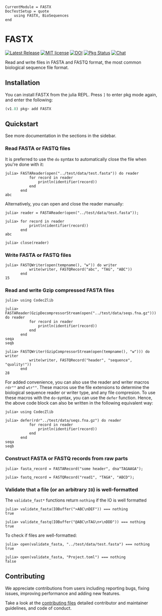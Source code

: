 ```@meta
CurrentModule = FASTX
DocTestSetup = quote
    using FASTX, BioSequences
end
```

# FASTX
[![Latest Release](https://img.shields.io/github/release/BioJulia/FASTX.jl.svg)](https://github.com/BioJulia/FASTX.jl/releases/latest)
[![MIT license](https://img.shields.io/badge/license-MIT-green.svg)](https://github.com/BioJulia/FASTX.jl/blob/master/LICENSE) 
[![DOI](https://zenodo.org/badge/DOI/10.5281/zenodo.3663087.svg)](https://doi.org/10.5281/zenodo.3663087)
[![Pkg Status](https://www.repostatus.org/badges/latest/active.svg)](https://www.repostatus.org/#active)
[![Chat](https://img.shields.io/gitter/room/BioJulia/FASTX.svg)](https://gitter.im/BioJulia/FASTX.jl)

Read and write files in FASTA and FASTQ format, the most common biological sequence file format.

## Installation
You can install FASTX from the julia REPL.
Press `]` to enter pkg mode again, and enter the following:

```julia
(v1.8) pkg> add FASTX
```

## Quickstart
See more documentation in the sections in the sidebar.

### Read FASTA or FASTQ files
It is preferred to use the `do` syntax to automatically close the file when you're done with it:
```jldoctest
julia> FASTAReader(open("../test/data/test.fasta")) do reader
           for record in reader
               println(identifier(record))
           end
       end
abc
```

Alternatively, you can open and close the reader manually:

```jldoctest
julia> reader = FASTAReader(open("../test/data/test.fasta"));

julia> for record in reader
           println(identifier(record))
       end
abc
       
julia> close(reader)
```

### Write FASTA or FASTQ files
```jldoctest
julia> FASTQWriter(open(tempname(), "w")) do writer
           write(writer, FASTQRecord("abc", "TAG", "ABC"))
       end
15
```

### Read and write Gzip compressed FASTA files
```jldoctest
julia> using CodecZlib

julia> FASTAReader(GzipDecompressorStream(open("../test/data/seqs.fna.gz"))) do reader
           for record in reader
               println(identifier(record))
           end
       end
seqa
seqb

julia> FASTQWriter(GzipCompressorStream(open(tempname(), "w"))) do writer
           write(writer, FASTQRecord("header", "sequence", "quality!"))
       end
28
```

For added convenience, you can also use the reader and writer macros `rdr""` and `wtr""`.
These macros use the file extensions to determine the biological sequence reader or writer type, and any file compresion.
To use these macros with the `do`-syntax, you can use the `defer` function. Hence, the above code block can also be written in the following equivalent way:

```jldoctest
julia> using CodecZlib

julia> defer(rdr"../test/data/seqs.fna.gz") do reader
           for record in reader
               println(identifier(record))
           end
       end
seqa
seqb
```

### Construct FASTA or FASTQ records from raw parts
```jldoctest
julia> fasta_record = FASTARecord("some header", dna"TAGAAGA");

julia> fastq_record = FASTQRecord("read1", "TAGA", "ABCD");
```

### Validate that a file (or an arbitrary `IO`) is well-formatted
The `validate_fast*` functions return `nothing` if the IO is well formatted
```jldoctest
julia> validate_fasta(IOBuffer(">ABC\nDEF")) === nothing
true

julia> validate_fastq(IOBuffer("@ABC\nTAG\n+\nDDD")) === nothing
true
```

To check if files are well-formatted:
```jldoctest
julia> open(validate_fasta, "../test/data/test.fasta") === nothing
true

julia> open(validate_fasta, "Project.toml") === nothing
false
```

## Contributing
We appreciate contributions from users including reporting bugs, fixing
issues, improving performance and adding new features.

Take a look at the [contributing files](https://github.com/BioJulia/Contributing)
detailed contributor and maintainer guidelines, and code of conduct.


